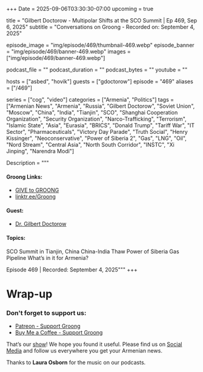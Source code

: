 +++
Date = 2025-09-06T03:30:30-07:00
upcoming = true

title = "Gilbert Doctorow - Multipolar Shifts at the SCO Summit | Ep 469, Sep 6, 2025"
subtitle = "Conversations on Groong - Recorded on: September 4, 2025"

episode_image = "img/episode/469/thumbnail-469.webp"
episode_banner = "img/episode/469/banner-469.webp"
images = ["img/episode/469/banner-469.webp"]

podcast_file     = ""
podcast_duration = ""
podcast_bytes    = ""
youtube = ""

hosts = ["asbed", "hovik"]
guests = ["gdoctorow"]
episode = "469"
aliases = ["/469"]

series = ["cog", "video"]
categories = ["Armenia", "Politics"]
tags = ["Armenian News", "Armenia", "Russia", "Gilbert Doctorow", "Soviet Union", "Moscow", "China", "India", "Tianjin", "SCO", "Shanghai Cooperation Organization", "Security Organization", "Narco-Trafficking", "Terrorism", "Islamic State", "Asia", "Eurasia", "BRICS", "Donald Trump", "Tariff War", "IT Sector", "Pharmaceuticals", "Victory Day Parade", "Truth Social", "Henry Kissinger", "Neoconservative", "Power of Siberia 2", "Gas", "LNG", "Oil", "Nord Stream", "Central Asia", "North South Corridor", "INSTC", "Xi Jinping", "Narendra Modi"]

Description = """

#### Groong Links:
* [GIVE to GROONG](https://podcasts.groong.org/donate)
* [linktr.ee/Groong](https://linktr.ee/groong)

#### Guest:
* [Dr. Gilbert Doctorow](https://podcasts.groong.org/guest/gdoctorow)

#### Topics:
SCO Summit in Tianjin, China
China-India Thaw
Power of Siberia Gas Pipeline
What’s in it for Armenia?

Episode 469 | Recorded: September 4, 2025"""
+++




# Wrap-up

### **Don't forget to support us:**
* [Patreon - Support Groong](https://www.patreon.com/ann_groong)
* [Buy Me a Coffee - Support Groong](https://www.buymeacoffee.com/groong)


That’s our [show](https://podcasts.groong.org/)! We hope you found it useful. Please find us on [Social Media](https://linktr.ee/groong) and follow us everywhere you get your Armenian news.

Thanks to **Laura Osborn** for the music on our podcasts.

